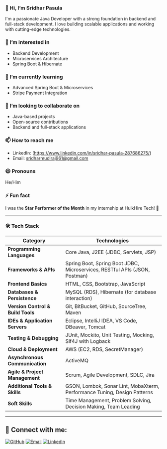 ### 👋 Hi, I’m Sridhar Pasula  
I'm a passionate Java Developer with a strong foundation in backend and full-stack development. I love building scalable applications and working with cutting-edge technologies.  

### 👀 I’m interested in  
- Backend Development  
- Microservices Architecture  
- Spring Boot & Hibernate  

### 🌱 I’m currently learning  
- Advanced Spring Boot & Microservices  
- Stripe Payment Integration   

### 💞️ I’m looking to collaborate on  
- Java-based projects  
- Open-source contributions  
- Backend and full-stack applications  

### 📫 How to reach me  
- LinkedIn: (https://www.linkedin.com/in/sridhar-pasula-287686275/)  
- Email: [sridharmudiraj961@gmail.com](#)  

### 😄 Pronouns  
He/Him  

### ⚡ Fun fact  
I was the **Star Performer of the Month** in my internship at HulkHire Tech! 🚀  

--------------------------------------------------------------------------------------------------------------------------------------------------------------------------------

### 🛠️ Tech Stack  

| Category               | Technologies |
|------------------------|-------------|
| **Programming Languages** | Core Java, J2EE (JDBC, Servlets, JSP) |
| **Frameworks & APIs**  | Spring Boot, Spring Boot JDBC, Microservices, RESTful APIs (JSON, Postman) |
| **Frontend Basics**    | HTML, CSS, Bootstrap, JavaScript |
| **Databases & Persistence** | MySQL (RDS), Hibernate (for database interaction) |
| **Version Control & Build Tools** | Git, BitBucket, GitHub, SourceTree, Maven |
| **IDEs & Application Servers** | Eclipse, IntelliJ IDEA, VS Code, DBeaver, Tomcat |
| **Testing & Debugging** | JUnit, Mockito, Unit Testing, Mocking, Slf4J with Logback |
| **Cloud & Deployment** | AWS (EC2, RDS, SecretManager) |
| **Asynchronous Communication** | ActiveMQ |
| **Agile & Project Management** | Scrum, Agile Development, SDLC, Jira |
| **Additional Tools & Skills** | GSON, Lombok, Sonar Lint, MobaXterm, Performance Tuning, Design Patterns |
| **Soft Skills** | Time Management, Problem Solving, Decision Making, Team Leading |

----------------------------------------------------------------------------------------------------------------------------------------------------------------------------------

## 🔗 Connect with me:
[![GitHub](https://img.shields.io/badge/GitHub-000?style=for-the-badge&logo=github&logoColor=white)]((https://github.com/sridhar-pasula))
[![Email](https://img.shields.io/badge/Email-D14836?style=for-the-badge&logo=gmail&logoColor=white)](mailto:sridharmudiraj961@gmail.com)
[![LinkedIn](https://img.shields.io/badge/LinkedIn-0077B5?style=for-the-badge&logo=linkedin&logoColor=white)]((https://www.linkedin.com/in/sridhar-pasula-287686275/))

